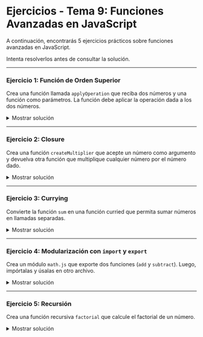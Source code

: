 # **Ejercicios - Tema 9: Funciones Avanzadas en JavaScript**

A continuación, encontrarás 5 ejercicios prácticos sobre funciones avanzadas en JavaScript.

Intenta resolverlos antes de consultar la solución.

---

### **Ejercicio 1: Función de Orden Superior**

Crea una función llamada `applyOperation` que reciba dos números y una función como parámetros. La función debe aplicar la operación dada a los dos números.

<details><summary>Mostrar solución</summary>

```js
function applyOperation(a, b, operation) {
  return operation(a, b);
}

function add(x, y) {
  return x + y;
}

function multiply(x, y) {
  return x * y;
}

console.log(applyOperation(5, 3, add)); // Salida: 8
console.log(applyOperation(5, 3, multiply)); // Salida: 15
```

</details>

---

### **Ejercicio 2: Closure**

Crea una función `createMultiplier` que acepte un número como argumento y devuelva otra función que multiplique cualquier número por el número dado.

<details><summary>Mostrar solución</summary>

```js
function createMultiplier(factor) {
  return function (number) {
    return number * factor;
  };
}

const double = createMultiplier(2);
console.log(double(5)); // Salida: 10
```

</details>

---

### **Ejercicio 3: Currying**

Convierte la función `sum` en una función curried que permita sumar números en llamadas separadas.

<details><summary>Mostrar solución</summary>

```js
function sum(a) {
  return function (b) {
    return a + b;
  };
}

const addFive = sum(5);
console.log(addFive(3)); // Salida: 8
```

</details>

---

### **Ejercicio 4: Modularización con `import` y `export`**

Crea un módulo `math.js` que exporte dos funciones (`add` y `subtract`). Luego, impórtalas y úsalas en otro archivo.

<details><summary>Mostrar solución</summary>

**math.js**

```js
export function add(a, b) {
  return a + b;
}

export function subtract(a, b) {
  return a - b;
}
```

**main.js**

```js
import { add, subtract } from "./math.js";

console.log(add(10, 5)); // Salida: 15
console.log(subtract(10, 5)); // Salida: 5
```

</details>

---

### **Ejercicio 5: Recursión**

Crea una función recursiva `factorial` que calcule el factorial de un número.

<details><summary>Mostrar solución</summary>

```js
function factorial(n) {
  if (n === 0) return 1;
  return n * factorial(n - 1);
}

console.log(factorial(5)); // Salida: 120
```

</details>
